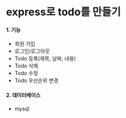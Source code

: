 express로 todo를 만들기
===================================

#### 1. 기능
* 회원 가입
* 로그인/로그아웃
* Todo 등록(제목, 날짜, 내용)
* Todo 삭제
* Todo 수정
* Todo 우선순위 변경

#### 2. 데이터베이스
* mysql